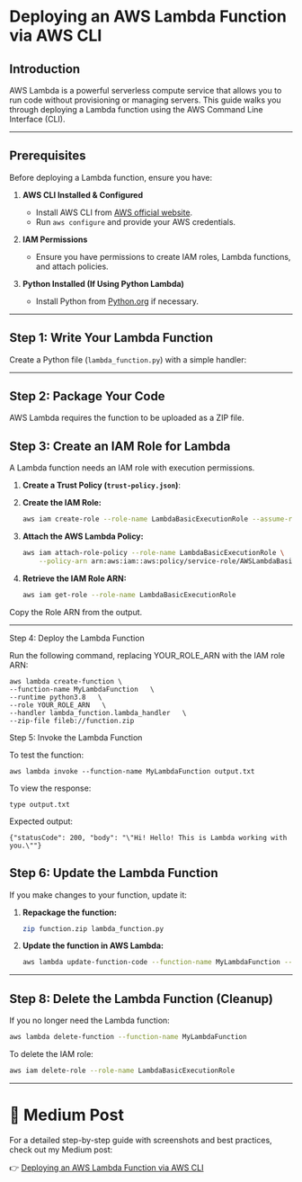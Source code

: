 # Deploying an AWS Lambda Function via AWS CLI

## Introduction
AWS Lambda is a powerful serverless compute service that allows you to run code without provisioning or managing servers. This guide walks you through deploying a Lambda function using the AWS Command Line Interface (CLI).

---

## Prerequisites
Before deploying a Lambda function, ensure you have:

1. **AWS CLI Installed & Configured**  
   - Install AWS CLI from [AWS official website](https://aws.amazon.com/cli/).
   - Run `aws configure` and provide your AWS credentials.

2. **IAM Permissions**  
   - Ensure you have permissions to create IAM roles, Lambda functions, and attach policies.

3. **Python Installed (If Using Python Lambda)**  
   - Install Python from [Python.org](https://www.python.org/) if necessary.

---

## Step 1: Write Your Lambda Function
Create a Python file (`lambda_function.py`) with a simple handler:

---

## Step 2: Package Your Code
AWS Lambda requires the function to be uploaded as a ZIP file.


## Step 3: Create an IAM Role for Lambda
A Lambda function needs an IAM role with execution permissions.

1. **Create a Trust Policy (`trust-policy.json`)**:
  

2. **Create the IAM Role:**
   ```sh
   aws iam create-role --role-name LambdaBasicExecutionRole --assume-role-policy-document file://trust-policy.json
   ```

3. **Attach the AWS Lambda Policy:**
   ```sh
   aws iam attach-role-policy --role-name LambdaBasicExecutionRole \
       --policy-arn arn:aws:iam::aws:policy/service-role/AWSLambdaBasicExecutionRole
   ```

4. **Retrieve the IAM Role ARN:**
   ```sh
   aws iam get-role --role-name LambdaBasicExecutionRole
   ```

Copy the Role ARN from the output.

---

Step 4: Deploy the Lambda Function

Run the following command, replacing YOUR_ROLE_ARN with the IAM role ARN:

    aws lambda create-function \
    --function-name MyLambdaFunction   \
    --runtime python3.8   \
    --role YOUR_ROLE_ARN   \
    --handler lambda_function.lambda_handler   \
    --zip-file fileb://function.zip

Step 5: Invoke the Lambda Function

To test the function:

    aws lambda invoke --function-name MyLambdaFunction output.txt

To view the response:

    type output.txt

Expected output:

    {"statusCode": 200, "body": "\"Hi! Hello! This is Lambda working with you.\""}



## Step 6: Update the Lambda Function
If you make changes to your function, update it:

1. **Repackage the function:**
   ```sh
   zip function.zip lambda_function.py
   ```

2. **Update the function in AWS Lambda:**
   ```sh
   aws lambda update-function-code --function-name MyLambdaFunction --zip-file fileb://function.zip
   ```

---


## Step 8: Delete the Lambda Function (Cleanup)
If you no longer need the Lambda function:

```sh
aws lambda delete-function --function-name MyLambdaFunction
```

To delete the IAM role:
```sh
aws iam delete-role --role-name LambdaBasicExecutionRole
```

---
# 📖 Medium Post
For a detailed step-by-step guide with screenshots and best practices, check out my Medium post:

👉 [Deploying an AWS Lambda Function via AWS CLI](https://medium.com/@mekadinesh4/deploying-an-aws-lambda-function-via-aws-cli-07a473bb5287)

